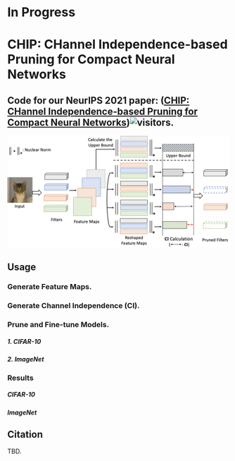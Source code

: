 # In Progress
# CHIP: CHannel Independence-based Pruning for Compact Neural Networks

## Code for our NeurIPS 2021 paper: ([CHIP: CHannel Independence-based Pruning for Compact Neural Networks](https://arxiv.org/abs/2110.13981))![visitors](https://visitor-badge.glitch.me/badge?page_id=yangsui.chip&left_color=green&right_color=red).

<p align="center">
<img src="fig/algorithm.png" width="800">
</p>

## Usage

### Generate Feature Maps.

### Generate Channel Independence (CI).

### Prune and Fine-tune Models.

##### 1. CIFAR-10

##### 2. ImageNet

### Results

##### CIFAR-10

##### ImageNet


## Citation

TBD.